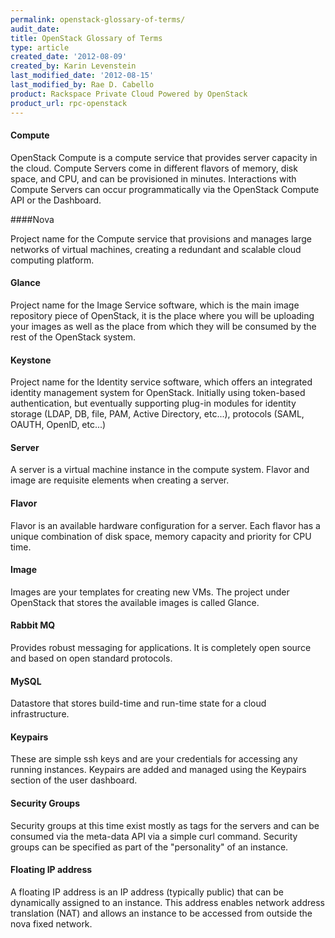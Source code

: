 ```yaml
---
permalink: openstack-glossary-of-terms/
audit_date:
title: OpenStack Glossary of Terms
type: article
created_date: '2012-08-09'
created_by: Karin Levenstein
last_modified_date: '2012-08-15'
last_modified_by: Rae D. Cabello
product: Rackspace Private Cloud Powered by OpenStack
product_url: rpc-openstack
---
```


#### Compute

OpenStack Compute is a compute service that provides server capacity in the cloud. Compute Servers come in different flavors of memory, disk space, and CPU, and can be provisioned in minutes. Interactions with Compute Servers can occur programmatically via the OpenStack Compute API or the Dashboard.

####Nova

Project name for the Compute service that provisions and manages large networks of virtual machines, creating a redundant and scalable cloud computing platform.

#### Glance

Project name for the Image Service software, which is the main image repository piece of OpenStack, it is the place where you will be uploading your images as well as the place from which they will be consumed by the rest of the OpenStack system.

#### Keystone

Project name for the Identity service software, which offers an integrated identity management system for OpenStack. Initially using token-based authentication, but eventually supporting plug-in modules for identity storage (LDAP, DB, file, PAM, Active Directory, etc...), protocols (SAML, OAUTH, OpenID, etc...)

#### Server

A server is a virtual machine instance in the compute system. Flavor and image are requisite elements when creating a server.

#### Flavor

Flavor is an available hardware configuration for a server. Each flavor has a unique combination of disk space, memory capacity and priority for CPU time.

#### Image

Images are your templates for creating new VMs. The project under OpenStack that stores the available images is called Glance.

#### Rabbit MQ

Provides robust messaging for applications. It is completely open source and based on open standard protocols.

#### MySQL

Datastore that stores build-time and run-time state for a cloud infrastructure.

#### Keypairs

These are simple ssh keys and are your credentials for accessing any running instances. Keypairs are added and managed using the Keypairs section of the user dashboard.

#### Security Groups

Security groups at this time exist mostly as tags for the servers and can be consumed via the meta-data API via a simple curl command. Security groups can be specified as part of the "personality" of an instance.

#### Floating IP address

A floating IP address is an IP address (typically public) that can be dynamically assigned to an instance. This address enables network address translation (NAT) and allows an instance to be accessed from outside the nova fixed network.



